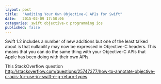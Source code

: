 ```yaml
---
layout: post
title:  "Auditing Your Own Objective-C APIs for Swift"
date:   2015-02-09 17:50:06
categories: swift objective-c programming ios
published: false
---
```


Swift 1.2 includes a number of new additions but one of the least talked about is that nullability may now be expressed in Objective-C headers. This means that you can do the same thing with your Objective-C APIs that Apple has been doing with their own APIs.

This StackOverflow question http://stackoverflow.com/questions/25747377/how-to-annotate-objective-c-apis-for-use-in-swift-e-g-return-types
